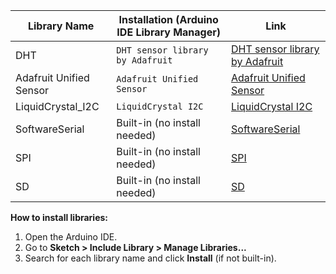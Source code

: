 | Library Name            | Installation (Arduino IDE Library Manager) | Link                                                                                |
| ----------------------- | ------------------------------------------ | ----------------------------------------------------------------------------------- |
| DHT                     | `DHT sensor library by Adafruit`           | [DHT sensor library by Adafruit](https://github.com/adafruit/DHT-sensor-library)    |
| Adafruit Unified Sensor | `Adafruit Unified Sensor`                  | [Adafruit Unified Sensor](https://github.com/adafruit/Adafruit_Sensor)              |
| LiquidCrystal_I2C       | `LiquidCrystal I2C`                        | [LiquidCrystal I2C](https://github.com/johnrickman/LiquidCrystal_I2C)               |
| SoftwareSerial          | Built-in (no install needed)               | [SoftwareSerial](https://docs.arduino.cc/learn/built-in-libraries/software-serial/) |
| SPI                     | Built-in (no install needed)               | [SPI](https://docs.arduino.cc/language-reference/en/functions/communication/SPI/)   |
| SD                      | Built-in (no install needed)               | [SD](https://docs.arduino.cc/libraries/sd/)                                         |

**How to install libraries:**

1. Open the Arduino IDE.
2. Go to **Sketch > Include Library > Manage Libraries...**
3. Search for each library name and click **Install** (if not built-in).
